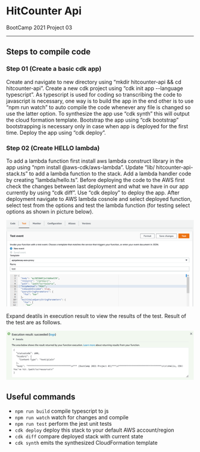 # HitCounter Api

BootCamp 2021 Project 03

---

## Steps to compile code

### Step 01 (Create a basic cdk app)

Create and navigate to new directory using “mkdir hitcounter-api && cd hitcounter-api”. Create a new cdk project using “cdk init app --language typescript”. As typescript is used for coding so transcribing the code to javascript is necessary, one way is to build the app in the end other is to use “npm run watch” to auto compile the code whenever any file is changed so use the latter option. To synthesize the app use “cdk synth” this will output the cloud formation template. Bootstrap the app using “cdk bootstrap” bootstrapping is necessary only in case when app is deployed for the first time. Deploy the app using “cdk deploy”.

### Step 02 (Create HELLO lambda)

To add a lambda function first install aws lambda construct library in the app using “npm install @aws-cdk/aws-lambda”. Update “lib/ hitcounter-api-stack.ts” to add a lambda function to the stack. Add a lambda handler code by creating “lambda/hello.ts”. Before deploying the code to the AWS first check the changes between last deployment and what we have in our app currently by using “cdk diff”. Use “cdk deploy” to deploy the app. After deployment navigate to AWS lambda cosnole and select deployed function, select test from the options and test the lambda function (for testing select options as shown in picture below).

![AWS Lambda function Test configrations](./snaps/testConfig.PNG)

Expand deatils in execution result to view the results of the test. Result of the test are as follows.

![AWS Lambda function Test results](./snaps/testResult.PNG)

## Useful commands

- `npm run build` compile typescript to js
- `npm run watch` watch for changes and compile
- `npm run test` perform the jest unit tests
- `cdk deploy` deploy this stack to your default AWS account/region
- `cdk diff` compare deployed stack with current state
- `cdk synth` emits the synthesized CloudFormation template
